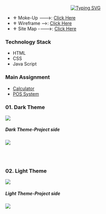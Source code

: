 <div align="center"> 
  
[![Typing SVG](https://readme-typing-svg.herokuapp.com?font=poppins&size=25&duration=4000&color=F5F5F5&background=EB00FF00&center=true&vCenter=true&width=600&lines=--Portfolio--;--Portfolio--;--Portfolio--;--Portfolio--;--Portfolio--;--Portfolio--)](https://git.io/typing-svg)
</div>

- ⚜ Moke-Up --->: [Click Here](https://www.figma.com/proto/08ioVAGFgh1Psnrb93ZGfW/Portfolio?node-id=0%3A1&scaling=min-zoom&page-id=0%3A1&starting-point-node-id=183%3A55)
- ⚜ Wireframe -->: [Click Here](https://wireframe.cc/I1Wa9g)
- ⚜ Site Map  ---->: [Click Here](https://www.gloomaps.com/976edlsGTx)

<H3>Technology Stack</H3>
<ul>
<li>HTML</li>
<li>CSS</li>
<li>Java Script</li>
</ul>



<H3>Main Assignment</H3>
<ul>
<li><a href="My-Portfolio/assignment/JS/calculaor/calculator.html" target="blank">Calculator</a></li>
<li><a href="as" target="blank">POS System</a></li>
</ul>






<H3>01. Dark Theme</H3>
<img src="assets/Readme/Dark-Theme.png">
<H5>Dark Theme-Project side</H5>
<img src="assets/Readme/Dark-theme-see more-Projects.png">

<br><br>
<H3>02. Light Theme</H3>
<img src="assets/Readme/Light-theme.png">
<H5>Light Theme-Project side</H5>
<img src="assets/Readme/Light-theme-see more-Projects.png">
